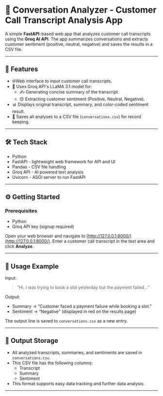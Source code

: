 # 💬 Conversation Analyzer - Customer Call Transcript Analysis App

A simple **FastAPI**-based web app that analyzes customer call transcripts using the **Groq AI API**. The app summarizes conversations and extracts customer sentiment (positive, neutral, negative) and saves the results in a CSV file. 

---

## 🚀 Features

- 🌐Web interface to input customer call transcripts.
- 🤖 Uses Groq API's LLaMA 3.1 model for:
  - ✍️ Generating concise summary of the transcript.
  - 😊 Extracting customer sentiment (Positive, Neutral, Negative).
- 📊 Displays original transcript, summary, and color-coded sentiment result.
- 💾 Saves all analyses to a CSV file (`conversations.csv`) for record keeping.

---

## 🛠️ Tech Stack

- Python 
- FastAPI - lightweight web framework for API and UI 
- Pandas - CSV file handling 
- Groq API - AI powered text analysis 
- Uvicorn - ASGI server to run FastAPI 

---

## ⚙️ Getting Started

### Prerequisites

- Python 
- Groq API key (signup required)


Open your web browser and navigate to [http://127.0.0.1:8000/](http://127.0.0.1:8000/). Enter a customer call transcript in the text area and click **Analyze**.

---

## 📝 Usage Example

Input:

> “Hi, I was trying to book a slot yesterday but the payment failed…”

Output:

- Summary → “Customer faced a payment failure while booking a slot.”
- Sentiment → “Negative” (displayed in red on the results page)

The output line is saved to `conversations.csv` as a new entry.

---

## 📂 Output Storage

- All analyzed transcripts, summaries, and sentiments are saved in `conversations.csv`.
- This CSV file has the following columns:
  - Transcript
  - Summary
  - Sentiment
- This format supports easy data tracking and further data analysis.

---

